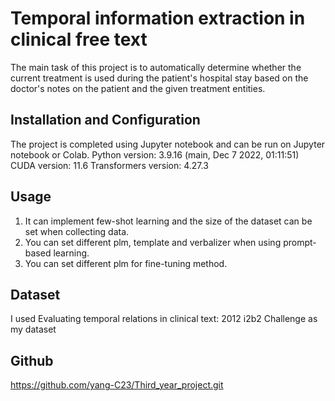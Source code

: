 # Temporal information extraction in clinical free text

The main task of this project is to automatically determine whether the current treatment is used during the patient's hospital stay based on the doctor's notes on the patient and the given treatment entities.

## Installation and Configuration

The project is completed using Jupyter notebook and can be run on Jupyter notebook or Colab.
Python version: 3.9.16 (main, Dec  7 2022, 01:11:51) 
CUDA version: 11.6
Transformers version: 4.27.3

## Usage

1. It can implement few-shot learning and the size of the dataset can be set when collecting data.
2. You can set different plm, template and verbalizer when using prompt-based learning.
3. You can set different plm for fine-tuning method.

## Dataset

I used Evaluating temporal relations in clinical text: 2012 i2b2 Challenge as my dataset

## Github
https://github.com/yang-C23/Third_year_project.git
